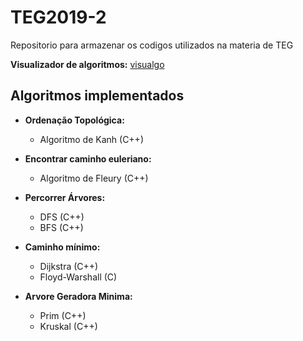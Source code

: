 # TEG2019-2
Repositorio para armazenar os codigos utilizados na materia de TEG

**Visualizador de algoritmos:** [visualgo](https://visualgo.net)

## Algoritmos implementados

* **Ordenação Topológica:**
  * Algoritmo de Kanh (C++)

* **Encontrar caminho euleriano:**
  * Algoritmo de Fleury (C++)

* **Percorrer Árvores:**
  * DFS (C++)
  * BFS (C++)

* **Caminho mínimo:**
  * Dijkstra (C++)
  * Floyd-Warshall (C)

* **Arvore Geradora Minima:**
  * Prim (C++)
  * Kruskal (C++)
